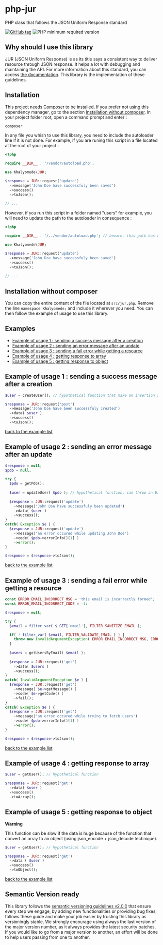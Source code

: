 # php-jur
PHP class that follows the JSON Uniform Response standard

[![GitHub tag](https://img.shields.io/github/tag/khalyomede/php-jur.svg)]()
![PHP minimum required version](https://img.shields.io/badge/php-%3E%3D5.3.0-777BB4.svg)

## Why should I use this library
JUR (JSON Uniform Response) is as its title says a consistent way to deliver resource through JSON response. It helps a lot with debugging and maintaining the API. For more information about this standard, you can access [the documentation](https://github.com/khalyomede/jur). This library is the implementation of these guidelines.

## Installation
This project needs [Composer](https://getcomposer.org/) to be installed. If you prefer not using this dependency manager, go to the section [Installation without composer](#installation-without-composer).
In your project folder root, open a command prompt and enter :
```bash
composer 
```
In any file you whish to use this library, you need to include the autoloader line if it is not done. For example, if you are runing this script in a file located at the root of your project :
```php
<?php

require __DIR__ . '/vendor/autoload.php';

use Khalyomede\JUR;

$response = JUR::request('update')
  ->message('John Doe have successfuly been saved')
  ->success()
  ->toJson();
  
// ...
```
However, if you run this script in a folder named "users" for example, you will need to update the path to the autoloader in consequence :
```php
<?php

require __DIR__ . '/../vendor/autoload.php'; // beware, this path has changed

use Khalyomede\JUR;

$response = JUR::request('update')
  ->message('John Doe have successfuly been saved')
  ->success()
  ->toJson();
  
// ...
```

## Installation without composer
You can copy the entire content of the file located at `src/jur.php`. Remove the line `namespace Khalyomede;` and include it wherever you need. You can then follow the example of usage to use this library.

## Examples
- [Example of usage 1 : sending a success message after a creation](#example-of-usage-1--sending-a-success-message-after-a-creation)
- [Example of usage 2 : sending an error message after an update](#example-of-usage-2--sending-an-error-message-after-an-update)
- [Example of usage 3 : sending a fail error while getting a resource](#example-of-usage-3--sending-a-fail-error-while-getting-a-resource)
- [Example of usage 4 : getting response to array](#example-of-usage-4--getting-response-to-array)
- [Example of usage 5 : getting response to object](#example-of-usage-5--getting-response-to-object)

## Example of usage 1 : sending a success message after a creation
```php
$user = createUser(); // hypothetical function that make an insertion and return the created resource

$response = JUR::request('post')
  ->message('John Doe have been successfuly created')
  ->data( $user )
  ->success()
  ->toJson();
```
[back to the example list](#examples)
## Example of usage 2 : sending an error message after an update
```php
$response = null;
$pdo = null;

try {
  $pdo = getPdo();
  
  $user = updateUser( $pdo ); // hypothetical function, can throw an Exception
  
  $response = JUR::request('update')
    ->message('John Doe have successfuly been updated')
    ->data( $user )
    ->success();
}
catch( Exception $e ) {
  $response = JUR::request('update')
    ->message('an error occured while updating John Doe')
    ->code( $pdo->errorInfo()[1] )
    ->error();
}

$response = $response->toJson();
```
[back to the example list](#examples)
## Example of usage 3 : sending a fail error while getting a resource
```php
const ERROR_EMAIL_INCORRECT_MSG = 'this email is incorrectly formed';
const ERROR_EMAIL_INCORRECT_CODE = -1:

$response = null;

try {
  $email = filter_var( $_GET['email'], FILTER_SANITIZE_EMAIL );

  if( ! filter_var( $email, FILTER_VALIDATE_EMAIL ) ) {
    throw new InvalidArgumentException( ERROR_EMAIL_INCORRECT_MSG, ERROR_EMAIL_INCORRECT_CODE );
  }
  
  $users = getUsersByEmail( $email );
  
  $response = JUR::request('get')
    ->data( $users )
    ->success();
}
catch( InvalidArgumentException $e ) {
  $response = JUR::request('get')
    ->message( $e->getMessage() )
    ->code( $e->getCode() )
    ->fail();
}
catch( Exception $e ) {
  $response = JUR::request('get')
    ->message('an error occured while trying to fetch users')
    ->code( $pdo->errorInfo()[1] )
    ->error();
}

$response = $response->toJson();
```
[back to the example list](#examples)
## Example of usage 4 : getting response to array
```php
$user = getUser(); // hypothetical function

$response = JUR::request('get')
  ->data( $user )
  ->success()
  ->toArray();
```

## Example of usage 5 : getting response to object
**Warning**

This function can be slow if the data is huge because of the function that convert an array to an object (using json_encode + json_decode technique).
```php
$user = getUser(); // hypothetical function

$response = JUR::request('get')
  ->data ( $user )
  ->success()
  ->toObject();
```
[back to the example list](#examples)
## Semantic Version ready

This library follows the [semantic versioning guidelines v2.0.0](http://semver.org/) that ensure every step we engage, by adding new functionalities or providing bug fixes, follows these guide and make your job easier by trusting this library as versioningly stable. We strongly encourage using always the last version of the major version number, as it always provides the latest security patches. If you would like to go from a major version to another, an effort will be done to help users passing from one to another.

